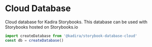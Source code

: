 # Cloud Database

Cloud database for Kadira Storybooks. This database can be used with Storybooks hosted on Storybooks.io

```js
import createDatabase from '@kadira/storybook-database-cloud'
const db = createDatabase()
```
